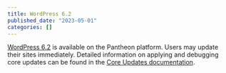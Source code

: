 ```yaml
---
title: WordPress 6.2
published_date: "2023-05-01"
categories: []
---
```

[WordPress 6.2](https://wordpress.org/news/2023/03/dolphy/) is available on the Pantheon platform. Users may update their sites immediately. Detailed information on applying and debugging core updates can be found in the [Core Updates documentation](/core-updates).
